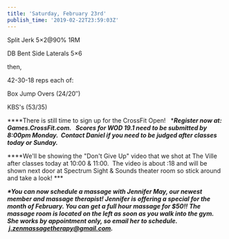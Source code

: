 ```yaml
---
title: 'Saturday, February 23rd'
publish_time: '2019-02-22T23:59:03Z'
---
```


Split Jerk 5×2\@90% 1RM

DB Bent Side Laterals 5×6

then,

42-30-18 reps each of:

Box Jump Overs (24/20″)

KBS's (53/35)

***\*There is still time to sign up for the CrossFit Open!
  ****Register now at: Games.CrossFit.com.   Scores for WOD 19.1 need to
be submitted by 8:00pm Monday.  Contact Daniel if you need to be judged
after classes today or Sunday.***

***\*We'll be showing the "Don't Give Up" video that we shot at The
Ville after classes today at 10:00 & 11:00.  The video is about :18 and
will be shown next door at Spectrum Sight & Sounds theater room so stick
around and take a look! ***

***\*You can now schedule a massage with Jennifer May, our newest member
and massage therapist! Jennifer is offering a special for the month of
February. You can get a full hour massage for \$50!! The massage room is
located on the left as soon as you walk into the gym. She works by
appointment only, so email her to schedule.
 <j.zenmassagetherapy@gmail.com>.***
